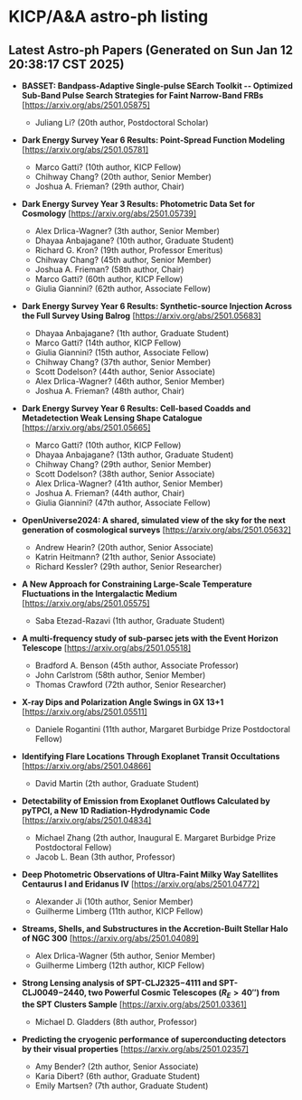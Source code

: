 # KICP/A&A astro-ph listing

## Latest Astro-ph Papers (Generated on Sun Jan 12 20:38:17 CST 2025)

- **BASSET: Bandpass-Adaptive Single-pulse SEarch Toolkit -- Optimized Sub-Band Pulse Search Strategies for Faint Narrow-Band FRBs**
[https://arxiv.org/abs/2501.05875]
  + Juliang Li? (20th author, Postdoctoral Scholar)

- **Dark Energy Survey Year 6 Results: Point-Spread Function Modeling**
[https://arxiv.org/abs/2501.05781]
  + Marco Gatti? (10th author, KICP Fellow)
  + Chihway Chang? (20th author, Senior Member)
  + Joshua A. Frieman? (29th author, Chair)

- **Dark Energy Survey Year 3 Results: Photometric Data Set for Cosmology**
[https://arxiv.org/abs/2501.05739]
  + Alex Drlica-Wagner? (3th author, Senior Member)
  + Dhayaa Anbajagane? (10th author, Graduate Student)
  + Richard G. Kron? (19th author, Professor Emeritus)
  + Chihway Chang? (45th author, Senior Member)
  + Joshua A. Frieman? (58th author, Chair)
  + Marco Gatti? (60th author, KICP Fellow)
  + Giulia Giannini? (62th author, Associate Fellow)

- **Dark Energy Survey Year 6 Results: Synthetic-source Injection Across the Full Survey Using Balrog**
[https://arxiv.org/abs/2501.05683]
  + Dhayaa Anbajagane? (1th author, Graduate Student)
  + Marco Gatti? (14th author, KICP Fellow)
  + Giulia Giannini? (15th author, Associate Fellow)
  + Chihway Chang? (37th author, Senior Member)
  + Scott Dodelson? (44th author, Senior Associate)
  + Alex Drlica-Wagner? (46th author, Senior Member)
  + Joshua A. Frieman? (48th author, Chair)

- **Dark Energy Survey Year 6 Results: Cell-based Coadds and Metadetection Weak Lensing Shape Catalogue**
[https://arxiv.org/abs/2501.05665]
  + Marco Gatti? (10th author, KICP Fellow)
  + Dhayaa Anbajagane? (13th author, Graduate Student)
  + Chihway Chang? (29th author, Senior Member)
  + Scott Dodelson? (38th author, Senior Associate)
  + Alex Drlica-Wagner? (41th author, Senior Member)
  + Joshua A. Frieman? (44th author, Chair)
  + Giulia Giannini? (47th author, Associate Fellow)

- **OpenUniverse2024: A shared, simulated view of the sky for the next generation of cosmological surveys**
[https://arxiv.org/abs/2501.05632]
  + Andrew Hearin? (20th author, Senior Associate)
  + Katrin Heitmann? (21th author, Senior Associate)
  + Richard Kessler? (29th author, Senior Researcher)

- **A New Approach for Constraining Large-Scale Temperature Fluctuations in the Intergalactic Medium**
[https://arxiv.org/abs/2501.05575]
  + Saba Etezad-Razavi (1th author, Graduate Student)

- **A multi-frequency study of sub-parsec jets with the Event Horizon Telescope**
[https://arxiv.org/abs/2501.05518]
  + Bradford A. Benson (45th author, Associate Professor)
  + John Carlstrom (58th author, Senior Member)
  + Thomas Crawford (72th author, Senior Researcher)

- **X-ray Dips and Polarization Angle Swings in GX 13+1**
[https://arxiv.org/abs/2501.05511]
  + Daniele Rogantini (11th author, Margaret Burbidge Prize Postdoctoral Fellow)

- **Identifying Flare Locations Through Exoplanet Transit Occultations**
[https://arxiv.org/abs/2501.04866]
  + David Martin (2th author, Graduate Student)

- **Detectability of Emission from Exoplanet Outflows Calculated by pyTPCI, a New 1D Radiation-Hydrodynamic Code**
[https://arxiv.org/abs/2501.04834]
  + Michael Zhang (2th author, Inaugural E. Margaret Burbidge Prize Postdoctoral Fellow)
  + Jacob L. Bean (3th author, Professor)

- **Deep Photometric Observations of Ultra-Faint Milky Way Satellites Centaurus I and Eridanus IV**
[https://arxiv.org/abs/2501.04772]
  + Alexander Ji (10th author, Senior Member)
  + Guilherme Limberg (11th author, KICP Fellow)

- **Streams, Shells, and Substructures in the Accretion-Built Stellar Halo of NGC 300**
[https://arxiv.org/abs/2501.04089]
  + Alex Drlica-Wagner (5th author, Senior Member)
  + Guilherme Limberg (12th author, KICP Fellow)

- **Strong Lensing analysis of SPT-CLJ2325$-$4111 and SPT-CLJ0049$-$2440, two Powerful Cosmic Telescopes ($R_E > 40''$) from the SPT Clusters Sample**
[https://arxiv.org/abs/2501.03361]
  + Michael D. Gladders (8th author, Professor)

- **Predicting the cryogenic performance of superconducting detectors by their visual properties**
[https://arxiv.org/abs/2501.02357]
  + Amy Bender? (2th author, Senior Associate)
  + Karia Dibert? (6th author, Graduate Student)
  + Emily Martsen? (7th author, Graduate Student)

